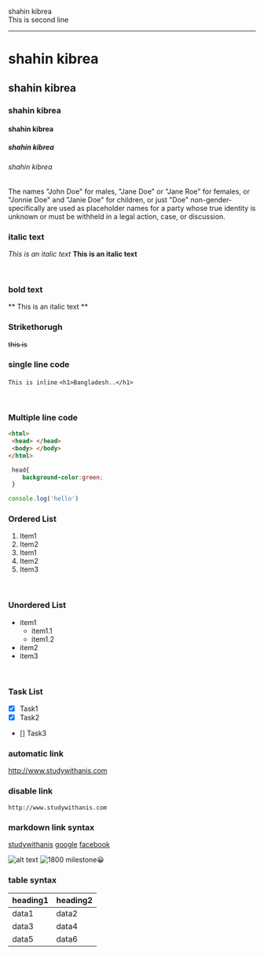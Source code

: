 <!--markdown tutorial -->

shahin kibrea<br/>
This is second line

---------

# shahin kibrea
## shahin kibrea
### shahin kibrea
#### shahin kibrea
##### shahin kibrea
###### shahin kibrea

<p>The names "John Doe" for males, "Jane Doe" or "Jane Roe" for females, or "Jonnie Doe" and "Janie Doe" for children, or just "Doe" non-gender-specifically are used as placeholder names for a party whose true identity is unknown or must be withheld in a legal action, case, or discussion.</p>

### italic text
 _This is an italic text_
 __This is an italic text__

<br/>

### bold text
** This is an italic text **
<br/>

### Strikethorugh
 ~~this is~~
<br/>
### single line code

 `This is inline`
 `<h1>Bangladesh..</h1>`

 <br/>

### Multiple line code

 ```html
 <html>
  <head> </head>
  <body> </body>
 </html>
 ```

 ```css
  head{
     background-color:green;
  }

 ```

 ```javascript
 console.log('hello')
 ```
### Ordered List

1. Item1
2. Item2
  1. Item1
  2. Item2
3. Item3

<br/>

### Unordered List

- item1
  - item1.1
  - item1.2
- item2
- item3

<br/>

### Task List

- [x] Task1
- [x] Task2
- [] Task3

 ### automatic link 
 http://www.studywithanis.com

 ### disable link 
 `http://www.studywithanis.com`

 ### markdown link syntax

 [studywithanis](http://www.studywithanis.com) 
 [google][googlelink]
 [facebook][facebooklink]



 [googlelink]: https://www.google.com/
 [facebooklink]: https://www.facebook.com/


 ![alt text](imageURL) ![1800 milestone](https://i.postimg.cc/qvZpmxKF/1-800-Uploads-Milestone.png)😀

 ### table syntax
   | heading1 | heading2 |
   | ----- | ----- |
   | data1 | data2 |
   | data3 | data4 |
   | data5 | data6 |
